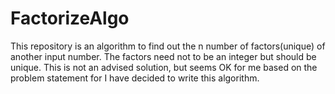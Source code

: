 # FactorizeAlgo
This repository is an algorithm to find out the n number of factors(unique) of another input number. The factors need not to be an integer but should be unique. This is not an advised solution, but seems OK for me based on the problem statement for I have decided to write this algorithm.
